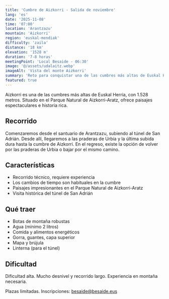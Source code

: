 ```yaml
---
title: 'Cumbre de Aizkorri - Salida de noviembre'
lang: 'es'
date: '2025-11-08'
time: '07:00'
location: 'Arantzazu'
mountain: 'Aizkorri'
region: 'euskal-mendiak'
difficulty: 'zaila'
distance: '18 km'
elevation: '1528 m'
duration: '7-8 horas'
meetingPoint: 'Local Besaide - 06:30'
image: '@/assets/udalaitz.webp'
imageAlt: 'Vista del monte Aizkorri'
summary: 'Reto para conquistar una de las cumbres más altas de Euskal Herria, Aizkorri (1.528m).'
featured: true
---
```


Aizkorri es una de las cumbres más altas de Euskal Herria, con 1.528 metros. Situado en el Parque Natural de Aizkorri-Aratz, ofrece paisajes espectaculares e historia rica.

## Recorrido

Comenzaremos desde el santuario de Arantzazu, subiendo al túnel de San Adrián. Desde allí, llegaremos a las praderas de Urbia y la última subida dura hasta la cumbre de Aizkorri. En el regreso, existe la opción de volver por las praderas de Urbia o bajar por el mismo camino.

## Características

- Recorrido técnico, requiere experiencia
- Los cambios de tiempo son habituales en la cumbre
- Paisajes impresionantes en el Parque Natural de Aizkorri-Aratz
- Visita histórica del túnel de San Adrián

## Qué traer

- Botas de montaña robustas
- Agua (mínimo 2 litros)
- Comida y alimentos energéticos
- Gorra, guantes, capa superior
- Mapa y brújula
- Linterna (para el túnel)

## Dificultad

Dificultad alta. Mucho desnivel y recorrido largo. Experiencia en montaña necesaria.

Plazas limitadas. Inscripciones: besaide@besaide.eus
